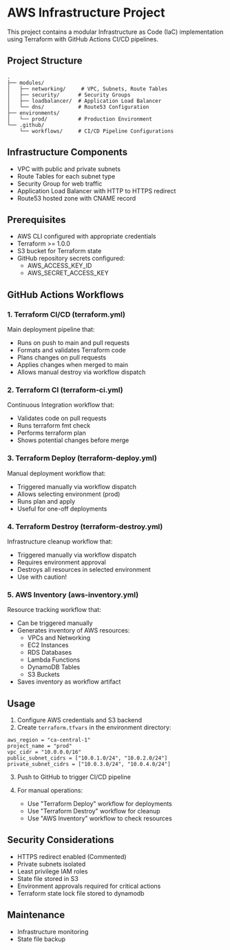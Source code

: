 # AWS Infrastructure Project

This project contains a modular Infrastructure as Code (IaC) implementation using Terraform with GitHub Actions CI/CD pipelines.

## Project Structure

```
.
├── modules/
│   ├── networking/     # VPC, Subnets, Route Tables
│   ├── security/      # Security Groups
│   ├── loadbalancer/  # Application Load Balancer
│   └── dns/           # Route53 Configuration
├── environments/
│   └── prod/          # Production Environment
└── .github/
    └── workflows/     # CI/CD Pipeline Configurations
```

## Infrastructure Components

- VPC with public and private subnets
- Route Tables for each subnet type
- Security Group for web traffic
- Application Load Balancer with HTTP to HTTPS redirect
- Route53 hosted zone with CNAME record

## Prerequisites

- AWS CLI configured with appropriate credentials
- Terraform >= 1.0.0
- S3 bucket for Terraform state
- GitHub repository secrets configured:
  - AWS_ACCESS_KEY_ID
  - AWS_SECRET_ACCESS_KEY

## GitHub Actions Workflows

### 1. Terraform CI/CD (terraform.yml)
Main deployment pipeline that:
- Runs on push to main and pull requests
- Formats and validates Terraform code
- Plans changes on pull requests
- Applies changes when merged to main
- Allows manual destroy via workflow dispatch

### 2. Terraform CI (terraform-ci.yml)
Continuous Integration workflow that:
- Validates code on pull requests
- Runs terraform fmt check
- Performs terraform plan
- Shows potential changes before merge

### 3. Terraform Deploy (terraform-deploy.yml)
Manual deployment workflow that:
- Triggered manually via workflow dispatch
- Allows selecting environment (prod)
- Runs plan and apply
- Useful for one-off deployments

### 4. Terraform Destroy (terraform-destroy.yml)
Infrastructure cleanup workflow that:
- Triggered manually via workflow dispatch
- Requires environment approval
- Destroys all resources in selected environment
- Use with caution!

### 5. AWS Inventory (aws-inventory.yml)
Resource tracking workflow that:
- Can be triggered manually
- Generates inventory of AWS resources:
  - VPCs and Networking
  - EC2 Instances
  - RDS Databases
  - Lambda Functions
  - DynamoDB Tables
  - S3 Buckets
- Saves inventory as workflow artifact

## Usage

1. Configure AWS credentials and S3 backend
2. Create `terraform.tfvars` in the environment directory:
```hcl
aws_region = "ca-central-1"
project_name = "prod"
vpc_cidr = "10.0.0.0/16"
public_subnet_cidrs = ["10.0.1.0/24", "10.0.2.0/24"]
private_subnet_cidrs = ["10.0.3.0/24", "10.0.4.0/24"]
```

3. Push to GitHub to trigger CI/CD pipeline

4. For manual operations:
   - Use "Terraform Deploy" workflow for deployments
   - Use "Terraform Destroy" workflow for cleanup
   - Use "AWS Inventory" workflow to check resources

## Security Considerations

- HTTPS redirect enabled (Commented)
- Private subnets isolated
- Least privilege IAM roles
- State file stored in S3
- Environment approvals required for critical actions
- Terraform state lock file stored to dynamodb

## Maintenance

- Infrastructure monitoring
- State file backup